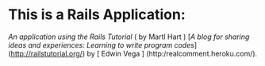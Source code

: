 # This is a Rails Application:

*An application using the Rails Tutorial* ( by Martl Hart )
[*A blog for sharing ideas and experiences: Learning to write program codes*] (http://railstutorial.org/)
by [ Edwin Vega ] (http:/realcomment.heroku.com/).

